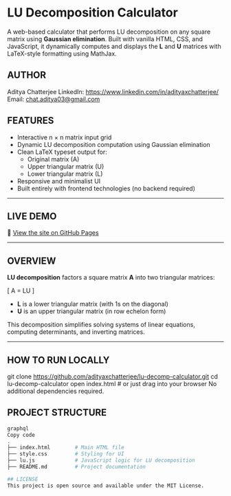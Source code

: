 # LU Decomposition Calculator

A web-based calculator that performs LU decomposition on any square matrix using **Gaussian elimination**. Built with vanilla HTML, CSS, and JavaScript, it dynamically computes and displays the **L** and **U** matrices with LaTeX-style formatting using MathJax.

## AUTHOR 
Aditya Chatterjee
LinkedIn: https://www.linkedin.com/in/adityaxchatterjee/
Email: chat.aditya03@gmail.com

## FEATURES

- Interactive n × n matrix input grid
- Dynamic LU decomposition computation using Gaussian elimination
- Clean LaTeX typeset output for:
  - Original matrix (A)
  - Upper triangular matrix (U)
  - Lower triangular matrix (L)
- Responsive and minimalist UI
- Built entirely with frontend technologies (no backend required)

---

## LIVE DEMO

🔗 [View the site on GitHub Pages](https://adityaxchatterjee.github.io/lu-decomp-calculator)

---

## OVERVIEW

**LU decomposition** factors a square matrix **A** into two triangular matrices:

\[
A = LU
\]

- **L** is a lower triangular matrix (with 1s on the diagonal)
- **U** is an upper triangular matrix (in row echelon form)

This decomposition simplifies solving systems of linear equations, computing determinants, and inverting matrices.

---

## HOW TO RUN LOCALLY

git clone https://github.com/adityaxchatterjee/lu-decomp-calculator.git
cd lu-decomp-calculator
open index.html  # or just drag into your browser
No additional dependencies required.

## PROJECT STRUCTURE
```bash
graphql
Copy code
.
├── index.html        # Main HTML file
├── style.css         # Styling for UI
├── lu.js             # JavaScript logic for LU decomposition
├── README.md         # Project documentation

## LICENSE
This project is open source and available under the MIT License.
